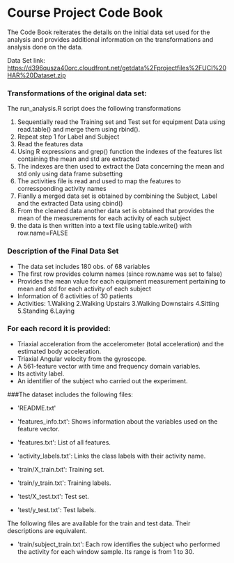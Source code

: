 # Course Project Code Book

The Code Book reiterates the details on the initial data set used for the analysis and provides additional information on the 
transformations and analysis done on the data.

Data Set link: https://d396qusza40orc.cloudfront.net/getdata%2Fprojectfiles%2FUCI%20HAR%20Dataset.zip 

### Transformations of the original data set:
The run_analysis.R script does the following transformations

1. Sequentially read the Training set and Test set for equipment Data using read.table() and merge them using rbind(). 
2. Repeat step 1 for Label and Subject
3. Read the features data 
4. Using R expressions and grep() function the indexes of the features list containing the mean and std are extracted
5. The indexes are then used to extract the Data concerning the mean and std only using data frame subsetting
6. The activities file is read and used to map the features to corressponding activity names 
7. Fianlly a merged data set is obtained by combining the Subject, Label and the extracted Data using cbind()
8. From the cleaned data another data set is obtained that provides the mean of the measurements for each activity of each subject
9. the data is then written into a text file using table.write() with row.name=FALSE

### Description of the Final Data Set
- The data set includes 180 obs. of  68 variables
- The first row provides column names (since row.name was set to false)
- Provides the mean value for each equipment measurement pertaining to mean and std for each activity of each subject
- Information of 6 activities of 30 patients 
- Activities: 1.Walking 2.Walking Upstairs 3.Walking Downstairs 4.Sitting 5.Standing 6.Laying 

### For each record it is provided:

- Triaxial acceleration from the accelerometer (total acceleration) and the estimated body acceleration.
- Triaxial Angular velocity from the gyroscope. 
- A 561-feature vector with time and frequency domain variables. 
- Its activity label. 
- An identifier of the subject who carried out the experiment.

###The dataset includes the following files:

- 'README.txt'

- 'features_info.txt': Shows information about the variables used on the feature vector.

- 'features.txt': List of all features.

- 'activity_labels.txt': Links the class labels with their activity name.

- 'train/X_train.txt': Training set.

- 'train/y_train.txt': Training labels.

- 'test/X_test.txt': Test set.

- 'test/y_test.txt': Test labels.

The following files are available for the train and test data. Their descriptions are equivalent. 

- 'train/subject_train.txt': Each row identifies the subject who performed the activity for each window sample. Its range is from 1 to 30. 
